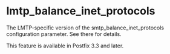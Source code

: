 # lmtp_balance_inet_protocols 

 The LMTP-specific version of the smtp_balance_inet_protocols
configuration parameter. See there for details. 

 This feature is available in Postfix 3.3 and later.  


